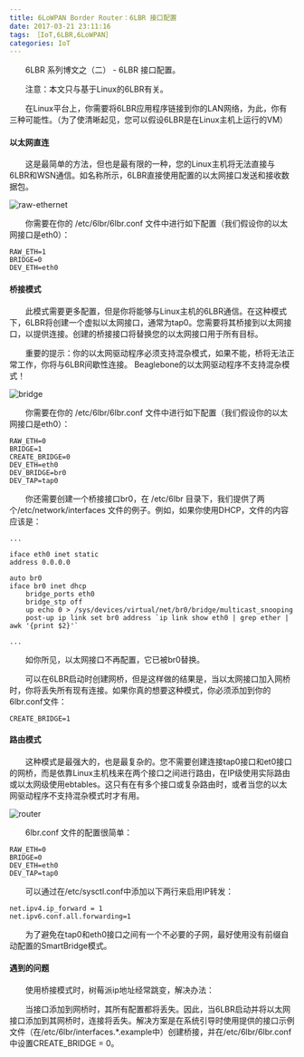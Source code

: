 ```yaml
---
title: 6LoWPAN Border Router：6LBR 接口配置
date: 2017-03-21 23:11:16
tags: ［IoT,6LBR,6LoWPAN］
categories: IoT
---
```


　　6LBR 系列博文之（二） - 6LBR 接口配置。

<!--more-->

　　注意：本文只与基于Linux的6LBR有关。

　　在Linux平台上，你需要将6LBR应用程序链接到你的LAN网络，为此，你有三种可能性。（为了使清晰起见，您可以假设6LBR是在Linux主机上运行的VM）

#### 以太网直连

　　这是最简单的方法，但也是最有限的一种，您的Linux主机将无法直接与6LBR和WSN通信。如名称所示，6LBR直接使用配置的以太网接口发送和接收数据包。

![raw-ethernet](https://github.com/cetic/6lbr/wiki/images/connection/raw-ethernet.png)

　　你需要在你的 /etc/6lbr/6lbr.conf 文件中进行如下配置（我们假设你的以太网接口是eth0）：

```
RAW_ETH=1
BRIDGE=0
DEV_ETH=eth0
```

#### 桥接模式

　　此模式需要更多配置，但是你将能够与Linux主机的6LBR通信。在这种模式下，6LBR将创建一个虚拟以太网接口，通常为tap0。您需要将其桥接到以太网接口，以提供连接。创建的桥接接口将替换您的以太网接口用于所有目标。

　　重要的提示：你的以太网驱动程序必须支持混杂模式，如果不能，桥将无法正常工作，你将与6LBR间歇性连接。 Beaglebone的以太网驱动程序不支持混杂模式！

![bridge](https://github.com/cetic/6lbr/wiki/images/connection/bridge.png)

　　你需要在你的 /etc/6lbr/6lbr.conf 文件中进行如下配置（我们假设你的以太网接口是eth0）：

```
RAW_ETH=0
BRIDGE=1
CREATE_BRIDGE=0
DEV_ETH=eth0
DEV_BRIDGE=br0
DEV_TAP=tap0
```

　　你还需要创建一个桥接接口br0，在 /etc/6lbr 目录下，我们提供了两个/etc/network/interfaces 文件的例子。例如，如果你使用DHCP，文件的内容应该是：

```
...

iface eth0 inet static
address 0.0.0.0

auto br0
iface br0 inet dhcp
    bridge_ports eth0
    bridge_stp off
    up echo 0 > /sys/devices/virtual/net/br0/bridge/multicast_snooping
    post-up ip link set br0 address `ip link show eth0 | grep ether | awk '{print $2}'`

...

```

　　如你所见，以太网接口不再配置，它已被br0替换。

　　可以在6LBR启动时创建网桥，但是这样做的结果是，当以太网接口加入网桥时，你将丢失所有现有连接。如果你真的想要这种模式，你必须添加到你的6lbr.conf文件：

```
CREATE_BRIDGE=1
```

#### 路由模式

　　这种模式是最强大的，也是最复杂的。您不需要创建连接tap0接口和et0接口的网桥，而是依靠Linux主机栈来在两个接口之间进行路由，在IP级使用实际路由或以太网级使用ebtables。这只有在有多个接口或复杂路由时，或者当您的以太网驱动程序不支持混杂模式时才有用。

![router](https://github.com/cetic/6lbr/wiki/images/connection/routing.png)

　　6lbr.conf 文件的配置很简单：

```
RAW_ETH=0
BRIDGE=0
DEV_ETH=eth0
DEV_TAP=tap0
```

　　可以通过在/etc/sysctl.conf中添加以下两行来启用IP转发：

```
net.ipv4.ip_forward = 1
net.ipv6.conf.all.forwarding=1
```

　　为了避免在tap0和eth0接口之间有一个不必要的子网，最好使用没有前缀自动配置的SmartBridge模式。


#### 遇到的问题

　　使用桥接模式时，树莓派ip地址经常跳变，解决办法：

　　当接口添加到网桥时，其所有配置都将丢失。因此，当6LBR启动并将以太网接口添加到其网桥时，连接将丢失。解决方案是在系统引导时使用提供的接口示例文件（在/etc/6lbr/interfaces.*.example中）创建桥接，并在/etc/6lbr/6lbr.conf中设置CREATE_BRIDGE = 0。
